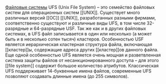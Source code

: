 [Файловые системы](Что%20такое%20ФС.md) UFS (Unix File System) – это семейство файловых систем для операционных систем [[UNIX]]. Существует много различных версий [[ОС]] [[UNIX]], разработанных разными фирмами, соответственно существуют и различные виды UFS, в том числе 32-разрядные и 64-разрядные USF. Так же как и в других файловых системах, в UFS файл записывается в один или несколько (а может быть и в несколько сотен тысяч) кластеров. Особенностью USF является иерархическая кластерная структура файла, включающая [[кластер]]ы, содержащие адреса других [[кластер]]ов данного файла. Еще одной особенностью UFS является очень мощная и разветвленная система защиты файлов от несанкционированного доступа – для этого [[file system]] содержит большое количество атрибутов. Классическая UFS поддерживает 14-буквенные имена файлов, современные UFS позволяют создавать длинные имена (до 255 символов).